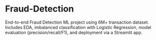 # Fraud-Detection
End-to-end Fraud Detection ML project using 6M+ transaction dataset. Includes EDA, imbalanced classification with Logistic Regression, model evaluation (precision/recall/F1), and deployment via a Streamlit app.
